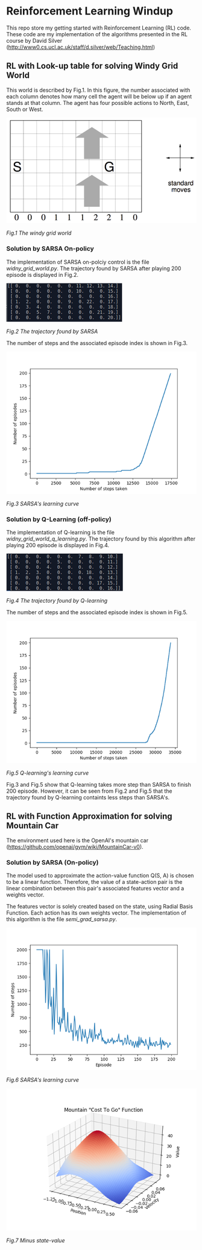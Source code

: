 # Reinforcement Learning Windup

This repo store my getting started with Reinforcement Learning (RL) code. These code are my implementation of the algorithms presented in the RL course by David Silver (http://www0.cs.ucl.ac.uk/staff/d.silver/web/Teaching.html)

[//]: # (Image References)

[image1]: ./misc/windy_grid_world_sarsa.png
[image2]: ./misc/windy_grid_world_sarsa_traj.png
[image3]: ./misc/windy_grid_world_q_learning.png
[image4]: ./misc/windy_grid_world_q_learning_traj.png
[image5]: ./misc/windy_gird_world.png
[image6]: ./misc/moutain_car_learning_curve.png
[image7]: ./misc/mountain_car_cost2go.png


## RL with Look-up table for solving Windy Grid World
This world is described by Fig.1. In this figure, the number associated with each column denotes how many cell the agent will be below up if an agent stands at that column. The agent has four possible actions to North, East, South or West.

![alt text][image5]

*Fig.1 The windy grid world*

### Solution by SARSA On-policy 
The implementation of SARSA on-polciy control is the file *widny_grid_world.py*. The trajectory found by SARSA after playing 200 episode is displayed in Fig.2.

![alt text][image2]

*Fig.2 The trajectory found by SARSA*

The number of steps and the associated episode index is shown in Fig.3.

![alt text][image1]

*Fig.3 SARSA's learning curve*

### Solution by Q-Learning (off-policy) 
The implementation of Q-learning is the file *widny_grid_world_q_learning.py*. The trajectory found by this algorithm after playing 200 episode is displayed in Fig.4.

![alt text][image4]

*Fig.4 The trajectory found by Q-learning*

The number of steps and the associated episode index is shown in Fig.5.

![alt text][image3]

*Fig.5 Q-learning's learning curve*

Fig.3 and Fig.5 show that Q-learning takes more step than SARSA to finish 200 episode. However, it can be seen from Fig.2 and Fig.5 that the trajectory found by Q-learning containts less steps than SARSA's.

## RL with Function Approximation for solving Mountain Car
The environment used here is the OpenAI's mountain car (https://github.com/openai/gym/wiki/MountainCar-v0).

### Solution by SARSA (On-policy)
The model used to approximate the action-value function Q(S, A) is chosen to be a linear function. Therefore, the value of a state-action pair is the linear combination between this pair's associated features vector and a weights vector. 

The features vector is solely created based on the state, using Radial Basis Function. Each action has its own weights vector. The implementation of this algorithm is the file *semi_grad_sarsa.py*.

![alt text][image6]

*Fig.6 SARSA's learning curve*

![alt text][image7]

*Fig.7 Minus state-value*
